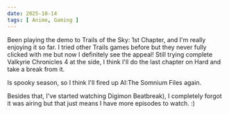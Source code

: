 ```yaml
---
date: 2025-10-14
tags: [ Anime, Gaming ]
---
```


Been playing the demo to Trails of the Sky: 1st Chapter, and I'm really enjoying it so far. I tried other Trails games before but they never fully clicked with me but now I definitely see the appeal! Still trying complete Valkyrie Chronicles 4 at the side, I think I'll do the last chapter on Hard and take a break from it. 

Is spooky season, so I think I'll fired up AI:The Somnium Files again.

Besides that, I've started watching Digimon Beatbreak), I completely forgot it was airing but that just means I have more episodes to watch. :)